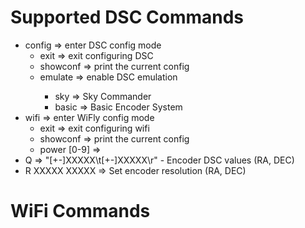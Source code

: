 # Supported DSC Commands
 * config => enter DSC config mode
    * exit => exit configuring DSC
    * showconf => print the current config
    * emulate <string> => enable DSC emulation 
        * sky => Sky Commander 
        * basic => Basic Encoder System
 * wifi => enter WiFly config mode
    * exit => exit configuring wifi
    * showconf => print the current config
    * power [0-9] =>  
 * Q => "[+-]XXXXX\t[+-]XXXXX\r" - Encoder DSC values (RA, DEC)
 * R XXXXX XXXXX => Set encoder resolution (RA, DEC)

# WiFi Commands
